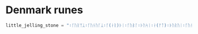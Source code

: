 # Denmark runes

```python
little_jelling_stone = "᛬ᚴᚢᚱᛘᛦ᛬ᚴᚢᚾᚢᚴᛦ᛬ᚴ(ᛅᚱ)ᚦᛁ᛬ᚴᚢᛒᛚ᛬ᚦᚢᛋᛁ᛬ᛅ(ᚠᛏ)᛬ᚦᚢᚱᚢᛁ᛬ᚴᚢᚾᚢ᛬ᛋᛁᚾᛅ᛬ᛏᛅᚾᛘᛅᚱᚴᛅᛦ᛬ᛒᚢᛏ᛬"
```
